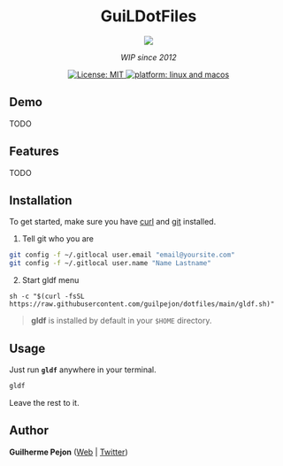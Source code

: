 <h1 align="center">GuiLDotFiles</h1>

<div align="center">
  <img src="https://user-images.githubusercontent.com/871362/67146077-9bb93f80-f25d-11e9-9119-dbd83b6b4b62.png" />
  <p align="center"><i>WIP since 2012</i></p>
</div>

<p align="center">
  <a href="https://github.com/Bhupesh-V/dotman/blob/master/LICENSE">
    <img alt="License: MIT" src="https://img.shields.io/github/license/Bhupesh-V/dotman" />
  </a>
  <a href="">
    <img alt="platform: linux and macos" src="https://img.shields.io/badge/platform-GNU/Linux %7C MacOS-blue">
  </a>
</p>

## Demo

TODO

## Features

TODO


## Installation

To get started, make sure you have [curl](https://github.com/curl/curl) and [git](https://git-scm.com/downloads) installed.

1. Tell git who you are
```bash
git config -f ~/.gitlocal user.email "email@yoursite.com"
git config -f ~/.gitlocal user.name "Name Lastname"
```

2. Start gldf menu

```shell
sh -c "$(curl -fsSL https://raw.githubusercontent.com/guilpejon/dotfiles/main/gldf.sh)"
```

> **gldf** is installed by default in your `$HOME` directory.

## Usage

Just run **`gldf`** anywhere in your terminal.

```bash
gldf
```
Leave the rest to it.

## Author

**Guilherme Pejon** ([Web](https://guilpejon.me) | [Twitter](https://twitter.com/guilpejon))
